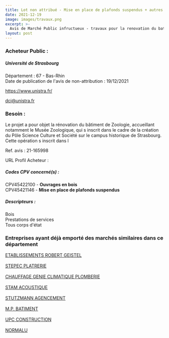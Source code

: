```yaml
---
title: Lot non attribué - Mise en place de plafonds suspendus + autres travaux
date: 2021-12-19
image: images/travaux.png
excerpt: >-
  Avis de Marché Public infructueux - travaux pour la renovation du batiment de zoologie de l'universite de strasbourg - relance lots 15, 20 et 30
layout: post
---
```


### Acheteur Public :
##### Université de Strasbourg
Département : 67 - Bas-Rhin<br/>
Date de publication de l'avis de non-attribution : 19/12/2021


https://www.unistra.fr/

dci@unistra.fr


### Besoin :

Le projet a pour objet la rénovation du bâtiment de Zoologie, accueillant notamment le Musée Zoologique, qui s inscrit dans le cadre de la création du Pôle Science Culture et Société sur le campus historique de Strasbourg. Cette opération s inscrit dans l

Ref. avis : 21-165998

URL Profil Acheteur : 

##### Codes CPV concerné(s) :
CPV45422100 - **Ouvrages en bois** <br/>
CPV45421146 - **Mise en place de plafonds suspendus** <br/>

##### Descripteurs :
Bois <br/>
Prestations de services <br/>
Tous corps d'état <br/>

### Entreprises ayant déjà emporté des marchés similaires dans ce département
<a href="/entreprise-544/siren-305062986">ETABLISSEMENTS ROBERT GEISTEL</a><br/><br/>
<a href="/entreprise-545/siren-311441190">STEPEC PLATRERIE</a><br/><br/>
<a href="/entreprise-547/siren-331108803">CHAUFFAGE GENIE CLIMATIQUE PLOMBERIE</a><br/><br/>
<a href="/entreprise-553/siren-390867950">STAM ACOUSTIQUE</a><br/><br/>
<a href="/entreprise-562/siren-449694082">STUTZMANN AGENCEMENT</a><br/><br/>
<a href="/entreprise-563/siren-477814495">M.P. BATIMENT</a><br/><br/>
<a href="/entreprise-570/siren-523401123">UPC CONSTRUCTION</a><br/><br/>
<a href="/entreprise-582/siren-946750635">NORMALU</a><br/><br/>
